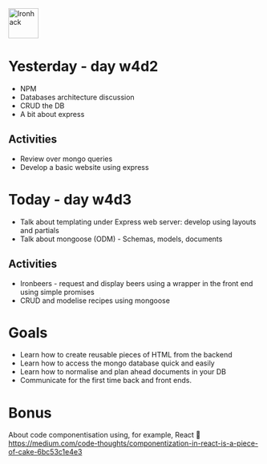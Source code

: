 <img src="https://raw.githubusercontent.com/webmad1019-1/w1d3-advanced-selectors-positioning-full-layout/master/img/ironhack.svg?sanitize=true" alt="Ironhack" width="60"/>

# Yesterday - day w4d2

- NPM
- Databases architecture discussion
- CRUD the DB
- A bit about express

## Activities

- Review over mongo queries
- Develop a basic website using express

# Today - day w4d3

- Talk about templating under Express web server: develop using layouts and partials
- Talk about mongoose (ODM) - Schemas, models, documents

## Activities

- Ironbeers - request and display beers using a wrapper in the front end using simple promises
- CRUD and modelise recipes using mongoose

# Goals

- Learn how to create reusable pieces of HTML from the backend
- Learn how to access the mongo database quick and easily
- Learn how to normalise and plan ahead documents in your DB
- Communicate for the first time back and front ends.

# Bonus

About code componentisation using, for example, React 🤠
https://medium.com/code-thoughts/componentization-in-react-is-a-piece-of-cake-6bc53c1e4e3
